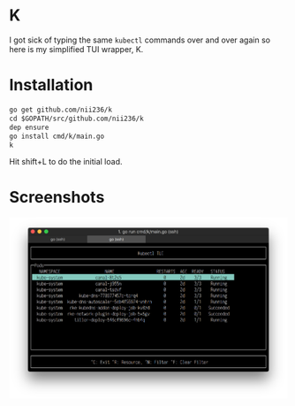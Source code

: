 # K

I got sick of typing the same `kubectl` commands over and over again so here is my simplified TUI wrapper, K.

# Installation

```
go get github.com/nii236/k
cd $GOPATH/src/github.com/nii236/k
dep ensure
go install cmd/k/main.go
k
```

Hit shift+L to do the initial load.

# Screenshots
![](/static/screenshot.png)
